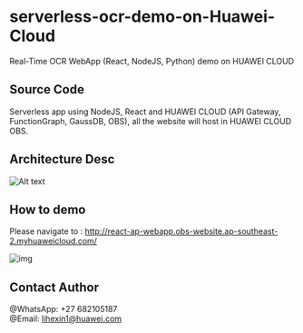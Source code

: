 # serverless-ocr-demo-on-Huawei-Cloud

Real-Time OCR WebApp (React, NodeJS, Python) demo on HUAWEI CLOUD

## Source Code


Serverless app using NodeJS, React and HUAWEI CLOUD (API Gateway, FunctionGraph, GaussDB, OBS), all the website will host in HUAWEI CLOUD OBS. 

## Architecture Desc
![Alt text](https://github.com/hexlicn/serverless-ocr-demo-on-Huawei-Cloud/blob/main/images/arch.png)

## How to demo

Please navigate to : http://react-ap-webapp.obs-website.ap-southeast-2.myhuaweicloud.com/

![img](https://github.com/hexlicn/serverless-ocr-demo-on-Huawei-Cloud/blob/main/images/react-app-ocr.gif)


## Contact Author

@WhatsApp: +27 682105187  
@Email:    lihexin1@huawei.com
